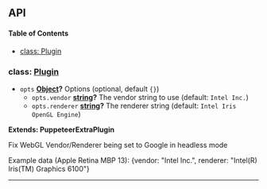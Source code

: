## API

<!-- Generated by documentation.js. Update this documentation by updating the source code. -->

#### Table of Contents

- [class: Plugin](#class-plugin)

### class: [Plugin](https://github.com/berstend/puppeteer-extra/blob/c50c865610d6ac89f632d48e15cf8e0df8e3ffc3/packages/puppeteer-extra-plugin-stealth/evasions/webgl.vendor/index.js#L16-L58)

- `opts` **[Object](https://developer.mozilla.org/docs/Web/JavaScript/Reference/Global_Objects/Object)?** Options (optional, default `{}`)
  - `opts.vendor` **[string](https://developer.mozilla.org/docs/Web/JavaScript/Reference/Global_Objects/String)?** The vendor string to use (default: `Intel Inc.`)
  - `opts.renderer` **[string](https://developer.mozilla.org/docs/Web/JavaScript/Reference/Global_Objects/String)?** The renderer string (default: `Intel Iris OpenGL Engine`)

**Extends: PuppeteerExtraPlugin**

Fix WebGL Vendor/Renderer being set to Google in headless mode

Example data (Apple Retina MBP 13): {vendor: "Intel Inc.", renderer: "Intel(R) Iris(TM) Graphics 6100"}

---
